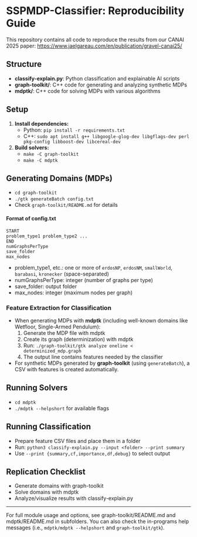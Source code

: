 # SSPMDP-Classifier: Reproducibility Guide

This repository contains all code to reproduce the results from our CANAI 2025 paper: https://www.jaelgareau.com/en/publication/gravel-canai25/

## Structure
- **classify-explain.py**: Python classification and explainable AI scripts
- **graph-toolkit/**: C++ code for generating and analyzing synthetic MDPs
- **mdptk/**: C++ code for solving MDPs with various algorithms

## Setup
1. **Install dependencies:**
   - Python: `pip install -r requirements.txt`
   - C++: `sudo apt install g++ libgoogle-glog-dev libgflags-dev perl pkg-config libboost-dev libcereal-dev`
2. **Build solvers:**
   - `make -C graph-toolkit`
   - `make -C mdptk`

## Generating Domains (MDPs)
- `cd graph-toolkit`
- `./gtk generateBatch config.txt`
- Check `graph-toolkit/README.md` for details

#### Format of config.txt
```
START
problem_type1 problem_type2 ...
END
numGraphsPerType
save_folder
max_nodes
```
- problem_type1, etc.: one or more of `erdosNP`, `erdosNM`, `smallWorld`, `barabasi`, `kronecker` (space-separated)
- numGraphsPerType: integer (number of graphs per type)
- save_folder: output folder
- max_nodes: integer (maximum nodes per graph)

### Feature Extraction for Classification
- When generating MDPs with **mdptk** (including well-known domains like Wetfloor, Single-Armed Pendulum):
   1. Generate the MDP file with mdptk
   2. Create its graph (determinization) with mdptk
   3. Run: `./graph-toolkit/gtk analyze oneline < determinized_mdp.graph`
   4. The output line contains features needed by the classifier
- For synthetic MDPs generated by **graph-toolkit** (using `generateBatch`), a CSV with features is created automatically.

## Running Solvers
- `cd mdptk`
- `./mdptk --helpshort` for available flags

## Running Classification
- Prepare feature CSV files and place them in a folder
- Run: `python3 classify-explain.py --input <folder> --print summary`
- Use `--print {summary,cf,importance,df,debug}` to select output

## Replication Checklist
- Generate domains with graph-toolkit
- Solve domains with mdptk
- Analyze/visualize results with classify-explain.py

---
For full module usage and options, see graph-toolkit/README.md and mdptk/README.md in subfolders.
You can also check the in-programs help messages (i.e., `mdptk/mdptk --helpshort` and `graph-toolkit/gtk`).
